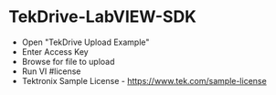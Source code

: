 # TekDrive-LabVIEW-SDK

 - Open "TekDrive Upload Example" 
 - Enter Access Key
 - Browse for file to upload
 - Run VI
#license
 - Tektronix Sample License - https://www.tek.com/sample-license
